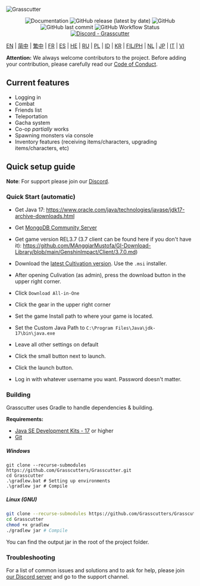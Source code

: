 ![Grasscutter](https://socialify.git.ci/Grasscutters/Grasscutter/image?description=1&forks=1&issues=1&language=1&logo=https%3A%2F%2Fs2.loli.net%2F2022%2F04%2F25%2FxOiJn7lCdcT5Mw1.png&name=1&owner=1&pulls=1&stargazers=1&theme=Light)
<div align="center"><img alt="Documentation" src="https://img.shields.io/badge/Wiki-Grasscutter-blue?style=for-the-badge&link=https://github.com/Grasscutters/Grasscutter/wiki&link=https://github.com/Grasscutters/Grasscutter/wiki"> <img alt="GitHub release (latest by date)" src="https://img.shields.io/github/v/release/Grasscutters/Grasscutter?logo=java&style=for-the-badge"> <img alt="GitHub" src="https://img.shields.io/github/license/Grasscutters/Grasscutter?style=for-the-badge"> <img alt="GitHub last commit" src="https://img.shields.io/github/last-commit/Grasscutters/Grasscutter?style=for-the-badge"> <img alt="GitHub Workflow Status" src="https://img.shields.io/github/workflow/status/Grasscutters/Grasscutter/Build?logo=github&style=for-the-badge"></div>

<div align="center"><a href="https://discord.gg/T5vZU6UyeG"><img alt="Discord - Grasscutter" src="https://img.shields.io/discord/965284035985305680?label=Discord&logo=discord&style=for-the-badge"></a></div>

[EN](README.md) | [简中](docs/README_zh-CN.md) | [繁中](docs/README_zh-TW.md) | [FR](docs/README_fr-FR.md) | [ES](docs/README_es-ES.md) | [HE](docs/README_HE.md) | [RU](docs/README_ru-RU.md) | [PL](docs/README_pl-PL.md) | [ID](docs/README_id-ID.md) | [KR](docs/README_ko-KR.md) | [FIL/PH](docs/README_fil-PH.md) | [NL](docs/README_NL.md) | [JP](docs/README_ja-JP.md) | [IT](docs/README_it-IT.md) | [VI](docs/README_vi-VN.md)

**Attention:** We always welcome contributors to the project. Before adding your contribution, please carefully read our [Code of Conduct](https://github.com/Grasscutters/Grasscutter/blob/stable/CONTRIBUTING.md).

## Current features

* Logging in
* Combat
* Friends list
* Teleportation
* Gacha system
* Co-op *partially* works
* Spawning monsters via console
* Inventory features (receiving items/characters, upgrading items/characters, etc)

## Quick setup guide

**Note**: For support please join our [Discord](https://discord.gg/T5vZU6UyeG).

### Quick Start (automatic)

- Get Java 17: https://www.oracle.com/java/technologies/javase/jdk17-archive-downloads.html
- Get [MongoDB Community Server](https://www.mongodb.com/try/download/community)
- Get game version REL3.7 (3.7 client can be found here if you don't have it): https://github.com/MAnggiarMustofa/GI-Download-Library/blob/main/GenshinImpact/Client/3.7.0.md)

- Download the [latest Cultivation version](https://github.com/Grasscutters/Cultivation/releases/latest). Use the `.msi` installer.
- After opening Culivation (as admin), press the download button in the upper right corner. 
- Click `Download All-in-One`
- Click the gear in the upper right corner
- Set the game Install path to where your game is located.
- Set the Custom Java Path to `C:\Program Files\Java\jdk-17\bin\java.exe`
- Leave all other settings on default

- Click the small button next to launch.
- Click the launch button.
- Log in with whatever username you want. Password doesn't matter.

### Building

Grasscutter uses Gradle to handle dependencies & building.

**Requirements:**

- [Java SE Development Kits - 17](https://www.oracle.com/java/technologies/javase/jdk17-archive-downloads.html) or higher
- [Git](https://git-scm.com/downloads)

##### Windows

```shell
git clone --recurse-submodules https://github.com/Grasscutters/Grasscutter.git
cd Grasscutter
.\gradlew.bat # Setting up environments
.\gradlew jar # Compile
```

##### Linux (GNU)

```bash
git clone --recurse-submodules https://github.com/Grasscutters/Grasscutter.git
cd Grasscutter
chmod +x gradlew
./gradlew jar # Compile
```

You can find the output jar in the root of the project folder.

### Troubleshooting 

For a list of common issues and solutions and to ask for help, please join [our Discord server](https://discord.gg/T5vZU6UyeG) and go to the support channel.

